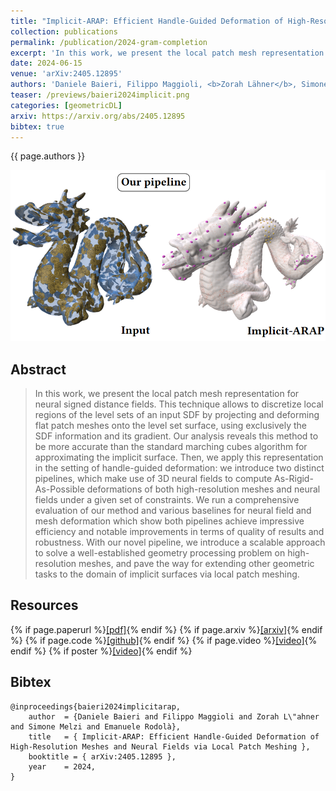 ```yaml
---
title: "Implicit-ARAP: Efficient Handle-Guided Deformation of High-Resolution Meshes and Neural Fields via Local Patch Meshing"
collection: publications
permalink: /publication/2024-gram-completion
excerpt: 'In this work, we present the local patch mesh representation for neural signed distance fields. This technique allows to discretize local regions of the level sets of an input SDF by projecting and deforming flat patch meshes onto the level set surface, using exclusively the SDF information and its gradient. Our analysis reveals this method to be more accurate than the standard marching cubes algorithm for approximating the implicit surface. Then, we apply this representation in the setting of handle-guided deformation: we introduce two distinct pipelines, which make use of 3D neural fields to compute As-Rigid-As-Possible deformations of both high-resolution meshes and neural fields under a given set of constraints. We run a comprehensive evaluation of our method and various baselines for neural field and mesh deformation which show both pipelines achieve impressive efficiency and notable improvements in terms of quality of results and robustness. With our novel pipeline, we introduce a scalable approach to solve a well-established geometry processing problem on high-resolution meshes, and pave the way for extending other geometric tasks to the domain of implicit surfaces via local patch meshing.'
date: 2024-06-15
venue: 'arXiv:2405.12895'
authors: 'Daniele Baieri, Filippo Maggioli, <b>Zorah Lähner</b>, Simone Melzi, Emanuele Rodolà'
teaser: /previews/baieri2024implicit.png
categories: [geometricDL]
arxiv: https://arxiv.org/abs/2405.12895
bibtex: true
---
```


{{ page.authors }}

<img class="pub_teaser" src="../images/previews/baieri2024implicit.png" alt="Teaser Image" title="teaser" />

## Abstract

> In this work, we present the local patch mesh representation for neural signed distance fields. This technique allows to discretize local regions of the level sets of an input SDF by projecting and deforming flat patch meshes onto the level set surface, using exclusively the SDF information and its gradient. Our analysis reveals this method to be more accurate than the standard marching cubes algorithm for approximating the implicit surface. Then, we apply this representation in the setting of handle-guided deformation: we introduce two distinct pipelines, which make use of 3D neural fields to compute As-Rigid-As-Possible deformations of both high-resolution meshes and neural fields under a given set of constraints. We run a comprehensive evaluation of our method and various baselines for neural field and mesh deformation which show both pipelines achieve impressive efficiency and notable improvements in terms of quality of results and robustness. With our novel pipeline, we introduce a scalable approach to solve a well-established geometry processing problem on high-resolution meshes, and pave the way for extending other geometric tasks to the domain of implicit surfaces via local patch meshing.

## Resources

{% if page.paperurl %}<a href=" {{ page.paperurl }} ">[pdf]</a>{% endif %} {% if page.arxiv %}<a href=" {{ page.arxiv }} ">[arxiv]</a>{% endif %} {% if page.code %}<a href=" {{ page.code }} ">[github]</a>{% endif %} {% if page.video %}<a href=" {{ page.video }} ">[video]</a>{% endif %} {% if poster %}<a href=" {{ page.poster }} ">[video]</a>{% endif %}


## Bibtex

    @inproceedings{baieri2024implicitarap,
        author 	= {Daniele Baieri and Filippo Maggioli and Zorah L\"ahner and Simone Melzi and Emanuele Rodolà},
        title 	= { Implicit-ARAP: Efficient Handle-Guided Deformation of High-Resolution Meshes and Neural Fields via Local Patch Meshing },
        booktitle = { arXiv:2405.12895 },
        year 	= 2024,
    }
